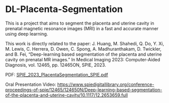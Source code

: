 # DL-Placenta-Segmentation
This is a project that aims to segment the placenta and uterine cavity in prenatal magnetic resonance images (MRI) in a fast and accurate manner using deep learning.

This work is directly related to the paper:
J. Huang, M. Shahedi, Q. Do, Y. Xi, M. Lewis, C. Herrera, D. Owen, C. Spong, A. Madhuranthakam, D. Twickler, and B. Fei, “Deep-learning based segmentation of the placenta and uterine cavity on prenatal MR images.” In Medical Imaging 2023: Computer-Aided Diagnosis, vol. 12465, pp. 12465ON, SPIE, 2023.

PDF: [SPIE_2023_PlacentaSegmentation_SPIE.pdf](https://github.com/JamesHuang404/DL-Placenta-Segmentation/files/11186342/SPIE_2023_PlacentaSegmentation_SPIE.pdf)

Oral Presentation Video: https://www.spiedigitallibrary.org/conference-proceedings-of-spie/12465/124650N/Deep-learning-based-segmentation-of-the-placenta-and-uterine-cavity/10.1117/12.2653659.full

